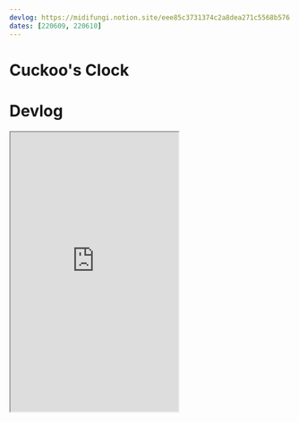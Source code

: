 ```yaml
---
devlog: https://midifungi.notion.site/eee85c3731374c2a8dea271c5568b576
dates: [220609, 220610]
---
```

# Cuckoo's Clock

<Midifungi :layers="['@220609/sketch']" />

# Devlog

<iframe height=500 src="https://midifungi-notion.ozramos.workers.dev/eee85c3731374c2a8dea271c5568b576"></iframe>